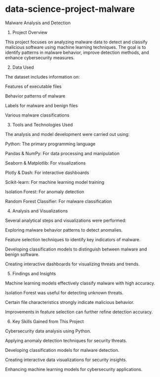 # data-science-project-malware
Malware Analysis and Detection

1. Project Overview

This project focuses on analyzing malware data to detect and classify malicious software using machine learning techniques. The goal is to identify patterns in malware behavior, improve detection methods, and enhance cybersecurity measures.

2. Data Used

The dataset includes information on:

Features of executable files

Behavior patterns of malware

Labels for malware and benign files

Various malware classifications

3. Tools and Technologies Used

The analysis and model development were carried out using:

Python: The primary programming language

Pandas & NumPy: For data processing and manipulation

Seaborn & Matplotlib: For visualizations

Plotly & Dash: For interactive dashboards

Scikit-learn: For machine learning model training

Isolation Forest: For anomaly detection

Random Forest Classifier: For malware classification

4. Analysis and Visualizations

Several analytical steps and visualizations were performed:

Exploring malware behavior patterns to detect anomalies.

Feature selection techniques to identify key indicators of malware.

Developing classification models to distinguish between malware and benign software.

Creating interactive dashboards for visualizing threats and trends.

5. Findings and Insights

Machine learning models effectively classify malware with high accuracy.

Isolation Forest was useful for detecting unknown threats.

Certain file characteristics strongly indicate malicious behavior.

Improvements in feature selection can further refine detection accuracy.

6. Key Skills Gained from This Project

Cybersecurity data analysis using Python.

Applying anomaly detection techniques for security threats.

Developing classification models for malware detection.

Creating interactive data visualizations for security insights.

Enhancing machine learning models for cybersecurity applications.
